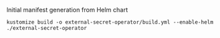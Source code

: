 

Initial manifest generation from Helm chart

```shell
kustomize build -o external-secret-operator/build.yml --enable-helm ./external-secret-operator
```